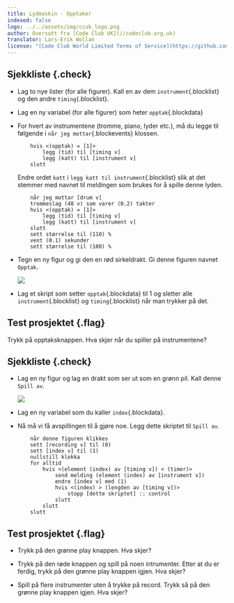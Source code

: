 ```yaml
---
title: Lydmaskin - Opptaker
indexed: false
logo: ../../assets/img/ccuk_logo.png
author: Oversatt fra [Code Club UK](//codeclub.org.uk)
translator: Lars-Erik Wollan
license: "[Code Club World Limited Terms of Service](https://github.com/CodeClub/scratch-curriculum/blob/master/LICENSE.md)"
---
```


## Sjekkliste {.check}

+ Lag to nye lister (for alle figurer). Kall en av dem
  `instrument`{.blocklist} og den andre `timing`{.blocklist}.

+ Lag en ny variabel (for alle figurer) som heter `opptak`{.blockdata}

+ For hvert av instrumentene (tromme, piano, lyder etc.), må du legge
  til følgende i `når jeg mottar`{.blockevents} klossen.

    ```blocks
        hvis <(opptak) = [1]>
            legg (tid) til [timing v]
            legg (katt) til [instrument v]
        slutt
    ```

    Endre ordet `katt` i `legg katt til instrument`{.blocklist} slik
    at det stemmer med navnet til meldingen som brukes for å spille
    denne lyden.

    ```blocks
        når jeg mottar [drum v]
        trommeslag (48 v) som varer (0.2) takter
        hvis <(opptak) = [1]>
            legg (tid) til [timing v]
            legg (katt) til [instrument v]
        slutt
        sett størrelse til (110) %
        vent (0.1) sekunder
        sett størrelse til (100) %
    ```

+ Tegn en ny figur og gi den en rød sirkeldrakt. Gi denne figuren
  navnet `Opptak`.

    ![](record-costume.png)

+ Lag et skript som setter `opptak`{.blockdata} til 1 og sletter alle
  `instrument`{.blocklist} og `timing`{.blocklist} når man trykker på
  det.

## Test prosjektet {.flag}

Trykk på opptaksknappen. Hva skjer når du spiller på instrumentene?

## Sjekkliste {.check}

+ Lag en ny figur og lag en drakt som ser ut som en grønn pil.  Kall
  denne `Spill av`.

    ![](play-costume.png)

+ Lag en ny variabel som du kaller `index`{.blockdata}.

+ Nå må vi få avspillingen til å gjøre noe. Legg dette skriptet til
  `Spill av`.

    ```blocks
        når denne figuren klikkes
        sett [recording v] til (0)
        sett [index v] til (1)
        nullstill klokka
        for alltid
            hvis <(element (index) av [timing v]) < (timer)>
                send melding (element (index) av [instrument v])
                endre [index v] med (1)
                hvis <(index) > (lengden av [timing v])>
                    stopp [dette skriptet] :: control
                slutt
            slutt
        slutt
    ```

## Test prosjektet {.flag}

+ Trykk på den grønne play knappen. Hva skjer?

+ Trykk på den røde knappen og spill på noen intrumenter. Etter at du
  er ferdig, trykk på den grønne play knappen igjen. Hva skjer?

+ Spill på flere instrumenter uten å trykke på record. Trykk så på den
  grønne play knappen igjen. Hva skjer?
